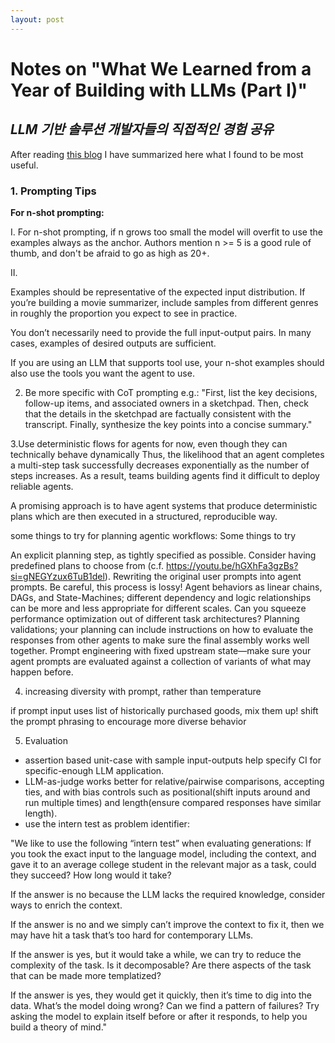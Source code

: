 ```yaml
---
layout: post
---
```


# Notes on "What We Learned from a Year of Building with LLMs (Part I)"
## *LLM 기반 솔루션 개발자들의 직접적인 경험 공유*

After reading [this blog](https://www.oreilly.com/radar/what-we-learned-from-a-year-of-building-with-llms-part-i/) I have summarized here what I found to be most useful.


### 1. Prompting Tips

**For n-shot prompting:**

I. For n-shot prompting, if n grows too small the model will overfit to use the examples always as the anchor. Authors mention n >= 5 is a good rule of thumb, and don't be afraid to go as high as 20+.

II. 

Examples should be representative of the expected input distribution. If you’re building a movie summarizer, include samples from different genres in roughly the proportion you expect to see in practice.

You don’t necessarily need to provide the full input-output pairs. In many cases, examples of desired outputs are sufficient.

If you are using an LLM that supports tool use, your n-shot examples should also use the tools you want the agent to use.

2. Be more specific with CoT prompting
e.g.: "First, list the key decisions, follow-up items, and associated owners in a sketchpad.
Then, check that the details in the sketchpad are factually consistent with the transcript.
Finally, synthesize the key points into a concise summary."

3.Use deterministic flows for agents for now, even though they can technically behave dynamically
Thus, the likelihood that an agent completes a multi-step task successfully decreases exponentially as the number of steps increases. As a result, teams building agents find it difficult to deploy reliable agents.

A promising approach is to have agent systems that produce deterministic plans which are then executed in a structured, reproducible way. 

some things to try for planning agentic workflows:
Some things to try

An explicit planning step, as tightly specified as possible. Consider having predefined plans to choose from (c.f. https://youtu.be/hGXhFa3gzBs?si=gNEGYzux6TuB1del).
Rewriting the original user prompts into agent prompts. Be careful, this process is lossy!
Agent behaviors as linear chains, DAGs, and State-Machines; different dependency and logic relationships can be more and less appropriate for different scales. Can you squeeze performance optimization out of different task architectures?
Planning validations; your planning can include instructions on how to evaluate the responses from other agents to make sure the final assembly works well together.
Prompt engineering with fixed upstream state—make sure your agent prompts are evaluated against a collection of variants of what may happen before.

4. increasing diversity with prompt, rather than temperature

if prompt input uses list of historically purchased goods, mix them up! shift the prompt phrasing to encourage more diverse behavior

5. Evaluation
* assertion based unit-case with sample input-outputs help specify CI for specific-enough LLM application.
* LLM-as-judge works better for relative/pairwise comparisons, accepting ties, and with bias controls such as positional(shift inputs around and run multiple times) and length(ensure compared responses have similar length).
* use the intern test as problem identifier:


"We like to use the following “intern test” when evaluating generations: If you took the exact input to the language model, including the context, and gave it to an average college student in the relevant major as a task, could they succeed? How long would it take?

If the answer is no because the LLM lacks the required knowledge, consider ways to enrich the context.

If the answer is no and we simply can’t improve the context to fix it, then we may have hit a task that’s too hard for contemporary LLMs.

If the answer is yes, but it would take a while, we can try to reduce the complexity of the task. Is it decomposable? Are there aspects of the task that can be made more templatized?

If the answer is yes, they would get it quickly, then it’s time to dig into the data. What’s the model doing wrong? Can we find a pattern of failures? Try asking the model to explain itself before or after it responds, to help you build a theory of mind."